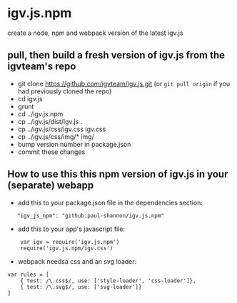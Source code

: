 # igv.js.npm

create a node, npm and webpack version of the latest igv.js

## pull, then build a fresh version of igv.js from the igvteam's repo

 - git clone https://github.com/igvteam/igv.js.git (or ````git pull origin```` if you had previously cloned the repo)
 - cd igv.js
 - grunt
 - cd ../igv.js.npm
 - cp ../igv.js/dist/igv.js .
 - cp ../igv.js/css/igv.css igv.css 
 - cp ../igv.js/css/img/* img/
 - bump version number in package.json
 - commit these changes 

## How to use this this npm version of igv.js in your (separate) webapp

   - add this to your package.json file in the dependencies section:   
````
   "igv_js_npm": "github:paul-shannon/igv.js.npm"
````
   - add this to your app's javascript file:
````
    var igv = require('igv.js.npm')
    require('igv.js.npm/igv.css')
`````
   - webpack needsa css and an svg loader:
````
var rules = [
    { test: /\.css$/, use: ['style-loader', 'css-loader']},
    { test: /\.svg$/, use: ['svg-loader']}
]
````

